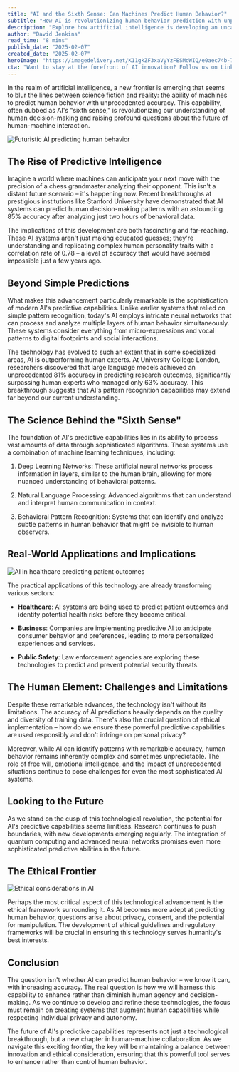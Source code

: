 ```yaml
---
title: "AI and the Sixth Sense: Can Machines Predict Human Behavior?"
subtitle: "How AI is revolutionizing human behavior prediction with unprecedented accuracy"
description: "Explore how artificial intelligence is developing an uncanny ability to predict human behavior with unprecedented accuracy. From Stanford's breakthrough 85% prediction accuracy to real-world applications in healthcare and business, discover how AI's 'sixth sense' is reshaping our understanding of human decision-making while raising important ethical considerations."
author: "David Jenkins"
read_time: "8 mins"
publish_date: "2025-02-07"
created_date: "2025-02-07"
heroImage: "https://imagedelivery.net/K11gkZF3xaVyYzFESMdWIQ/e0aec74b-70e2-46fe-3bce-29d325f03700/full"
cta: "Want to stay at the forefront of AI innovation? Follow us on LinkedIn for exclusive insights into groundbreaking developments in AI and human behavior prediction. Join our community of forward-thinking professionals shaping the future of human-machine interaction."
---
```


In the realm of artificial intelligence, a new frontier is emerging that seems to blur the lines between science fiction and reality: the ability of machines to predict human behavior with unprecedented accuracy. This capability, often dubbed as AI's "sixth sense," is revolutionizing our understanding of human decision-making and raising profound questions about the future of human-machine interaction.

![Futuristic AI predicting human behavior](https://i.magick.ai/PIXE/1738971404256_magick_img.webp)

## The Rise of Predictive Intelligence

Imagine a world where machines can anticipate your next move with the precision of a chess grandmaster analyzing their opponent. This isn't a distant future scenario – it's happening now. Recent breakthroughs at prestigious institutions like Stanford University have demonstrated that AI systems can predict human decision-making patterns with an astounding 85% accuracy after analyzing just two hours of behavioral data.

The implications of this development are both fascinating and far-reaching. These AI systems aren't just making educated guesses; they're understanding and replicating complex human personality traits with a correlation rate of 0.78 – a level of accuracy that would have seemed impossible just a few years ago.

## Beyond Simple Predictions

What makes this advancement particularly remarkable is the sophistication of modern AI's predictive capabilities. Unlike earlier systems that relied on simple pattern recognition, today's AI employs intricate neural networks that can process and analyze multiple layers of human behavior simultaneously. These systems consider everything from micro-expressions and vocal patterns to digital footprints and social interactions.

The technology has evolved to such an extent that in some specialized areas, AI is outperforming human experts. At University College London, researchers discovered that large language models achieved an unprecedented 81% accuracy in predicting research outcomes, significantly surpassing human experts who managed only 63% accuracy. This breakthrough suggests that AI's pattern recognition capabilities may extend far beyond our current understanding.

## The Science Behind the "Sixth Sense"

The foundation of AI's predictive capabilities lies in its ability to process vast amounts of data through sophisticated algorithms. These systems use a combination of machine learning techniques, including:

1. Deep Learning Networks: These artificial neural networks process information in layers, similar to the human brain, allowing for more nuanced understanding of behavioral patterns.

2. Natural Language Processing: Advanced algorithms that can understand and interpret human communication in context.

3. Behavioral Pattern Recognition: Systems that can identify and analyze subtle patterns in human behavior that might be invisible to human observers.

## Real-World Applications and Implications

![AI in healthcare predicting patient outcomes](https://i.magick.ai/PIXE/1738971404263_magick_img.webp)

The practical applications of this technology are already transforming various sectors:

- **Healthcare**: AI systems are being used to predict patient outcomes and identify potential health risks before they become critical.
  
- **Business**: Companies are implementing predictive AI to anticipate consumer behavior and preferences, leading to more personalized experiences and services.

- **Public Safety**: Law enforcement agencies are exploring these technologies to predict and prevent potential security threats.

## The Human Element: Challenges and Limitations

Despite these remarkable advances, the technology isn't without its limitations. The accuracy of AI predictions heavily depends on the quality and diversity of training data. There's also the crucial question of ethical implementation – how do we ensure these powerful predictive capabilities are used responsibly and don't infringe on personal privacy?

Moreover, while AI can identify patterns with remarkable accuracy, human behavior remains inherently complex and sometimes unpredictable. The role of free will, emotional intelligence, and the impact of unprecedented situations continue to pose challenges for even the most sophisticated AI systems.

## Looking to the Future

As we stand on the cusp of this technological revolution, the potential for AI's predictive capabilities seems limitless. Research continues to push boundaries, with new developments emerging regularly. The integration of quantum computing and advanced neural networks promises even more sophisticated predictive abilities in the future.

## The Ethical Frontier

![Ethical considerations in AI](https://i.magick.ai/PIXE/1738971404259_magick_img.webp)

Perhaps the most critical aspect of this technological advancement is the ethical framework surrounding it. As AI becomes more adept at predicting human behavior, questions arise about privacy, consent, and the potential for manipulation. The development of ethical guidelines and regulatory frameworks will be crucial in ensuring this technology serves humanity's best interests.

## Conclusion

The question isn't whether AI can predict human behavior – we know it can, with increasing accuracy. The real question is how we will harness this capability to enhance rather than diminish human agency and decision-making. As we continue to develop and refine these technologies, the focus must remain on creating systems that augment human capabilities while respecting individual privacy and autonomy.

The future of AI's predictive capabilities represents not just a technological breakthrough, but a new chapter in human-machine collaboration. As we navigate this exciting frontier, the key will be maintaining a balance between innovation and ethical consideration, ensuring that this powerful tool serves to enhance rather than control human behavior.